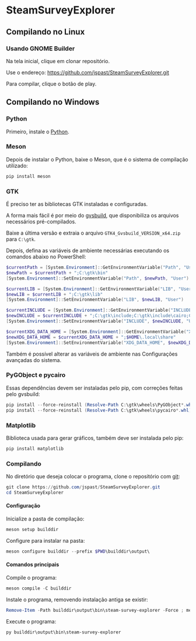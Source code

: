 # SteamSurveyExplorer

## Compilando no Linux

### Usando GNOME Builder

Na tela inicial, clique em clonar repositório.

Use o endereço: https://github.com/jspast/SteamSurveyExplorer.git

Para compilar, clique o botão de play.

## Compilando no Windows

### Python

Primeiro, instale o [Python](https://www.python.org/downloads/windows/).

### Meson

Depois de instalar o Python, baixe o Meson, que é o sistema de compilação utilizado:

```PowerShell
pip install meson
```

### GTK

É preciso ter as bibliotecas GTK instaladas e configuradas.

A forma mais fácil é por meio do [gvsbuild](https://github.com/wingtk/gvsbuild/releases), que disponibiliza os arquivos necessários pré-compilados.

Baixe a última versão e extraia o arquivo `GTK4_Gvsbuild_VERSION_x64.zip` para `C:\gtk`.

Depois, defina as variáveis de ambiente necessárias executando os comandos abaixo no PowerShell:

```PowerShell
$currentPath = [System.Environment]::GetEnvironmentVariable("Path", "User")
$newPath = $currentPath + ";C:\gtk\bin"
[System.Environment]::SetEnvironmentVariable("Path", $newPath, "User")

$currentLIB = [System.Environment]::GetEnvironmentVariable("LIB", "User")
$newLIB = $currentLIB + ";C:\gtk\lib"
[System.Environment]::SetEnvironmentVariable("LIB", $newLIB, "User")

$currentINCLUDE = [System.Environment]::GetEnvironmentVariable("INCLUDE", "User")
$newINCLUDE = $currentINCLUDE + ";C:\gtk\include;C:\gtk\include\cairo;C:\gtk\include\glib-2.0;C:\gtk\include\gobject-introspection-1.0;C:\gtk\lib\glib-2.0\include"
[System.Environment]::SetEnvironmentVariable("INCLUDE", $newINCLUDE, "User")

$currentXDG_DATA_HOME = [System.Environment]::GetEnvironmentVariable("XDG_DATA_HOME", "User")
$newXDG_DATA_HOME = $currentXDG_DATA_HOME + ";$HOME\.local\share"
[System.Environment]::SetEnvironmentVariable("XDG_DATA_HOME", $newXDG_DATA_HOME, "User")
```

Também é possível alterar as variáveis de ambiente nas Configurações avançadas do sistema.

### PyGObject e pycairo

Essas dependências devem ser instaladas pelo pip, com correções feitas pelo gvsbuild:

```PowerShell
pip install --force-reinstall (Resolve-Path C:\gtk\wheels\PyGObject*.whl)
pip install --force-reinstall (Resolve-Path C:\gtk\wheels\pycairo*.whl)
```

### Matplotlib

Biblioteca usada para gerar gráficos, também deve ser instalada pelo pip:

```PowerShell
pip install matplotlib
```

### Compilando

No diretório que deseja colocar o programa, clone o repositório com [git](https://gitforwindows.org/):

```PowerShell
git clone https://github.com/jspast/SteamSurveyExplorer.git
cd SteamSurveyExplorer
```

#### Configuração

Inicialize a pasta de compilação:

```PowerShell
meson setup builddir
```

Configure para instalar na pasta:

```PowerShell
meson configure builddir --prefix $PWD\builddir\output\
```

#### Comandos principais

Compile o programa:

```PowerShell
meson compile -C builddir
```

Instale o programa, removendo instalação antiga se existir:

```PowerShell
Remove-Item -Path builddir\output\bin\steam-survey-explorer -Force ; meson install -C builddir
```

Execute o programa:

```PowerShell
py builddir\output\bin\steam-survey-explorer
```
